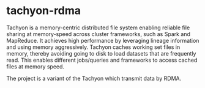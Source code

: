 tachyon-rdma
============
Tachyon is a memory-centric distributed file system enabling reliable file sharing at memory-speed across cluster frameworks, such as Spark and MapReduce. It achieves high performance by leveraging lineage information and using memory aggressively. Tachyon caches working set files in memory, thereby avoiding going to disk to load datasets that are frequently read. This enables different jobs/queries and frameworks to access cached files at memory speed.

The project is a variant of the Tachyon which transmit data by RDMA. 
